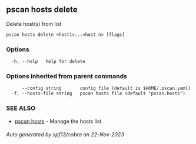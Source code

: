 ## pscan hosts delete

Delete host(s) from list

```
pscan hosts delete <host1>...<host n> [flags]
```

### Options

```
  -h, --help   help for delete
```

### Options inherited from parent commands

```
      --config string       config file (default is $HOME/.pscan.yaml)
  -f, --hosts-file string   pscan hosts file (default "pscan.hosts")
```

### SEE ALSO

* [pscan hosts](pscan_hosts.md)	 - Manage the hosts list

###### Auto generated by spf13/cobra on 22-Nov-2023
